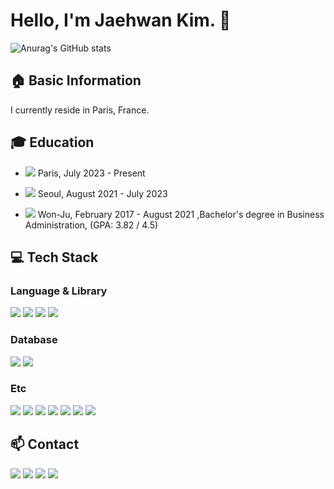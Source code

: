 # Hello, I'm Jaehwan Kim. 👋

![Anurag's GitHub stats](https://github-readme-stats.vercel.app/api?username=ManOfDemosan&show_icons=true&theme=radical)

## 🏠 Basic Information

I currently reside in Paris, France.

## 🎓 Education

 - <a href="https://www.42.fr/" target="_blank"><img src="https://img.shields.io/badge/École_42-000000?style=flat-square&logo=42&logoColor=white"/></a> Paris, July 2023 - Present

- <a href="https://42seoul.kr/" target="_blank"><img src="https://img.shields.io/badge/42_Seoul-000000?style=flat-square&logo=42&logoColor=white"/></a> Seoul, August 2021 - July 2023
- <a href="https://msb.yonsei.ac.kr/msb/index.do" target="_blank"><img src="https://img.shields.io/badge/Yonsei_University-003399?style=flat-square&logo=yonsei-university&logoColor=white"/></a> Won-Ju, February 2017 - August 2021 ,Bachelor's degree in Business Administration, (GPA: 3.82 / 4.5)

## 💻 Tech Stack
### Language & Library
<a href="https://www.learn-c.org/" target="_blank"><img src="https://img.shields.io/badge/C-00599C?style=flat-square&logo=c&logoColor=white"/></a>
<a href="https://www.cplusplus.com/" target="_blank"><img src="https://img.shields.io/badge/C++-00599C?style=flat-square&logo=c%2B%2B&logoColor=white"/></a>
<a href="https://www.typescriptlang.org/" target="_blank"><img src="https://img.shields.io/badge/TypeScript-007ACC?style=flat-square&logo=typescript&logoColor=white"/></a>
<a href="https://nestjs.com/" target="_blank"><img src="https://img.shields.io/badge/NestJS-E0234E?style=flat-square&logo=nestjs&logoColor=white"/></a>

### Database
<a href="https://www.postgresql.org/" target="_blank"><img src="https://img.shields.io/badge/PostgreSQL-336791?style=flat-square&logo=postgresql&logoColor=white"/></a>
<a href="https://www.docker.com/" target="_blank"><img src="https://img.shields.io/badge/Docker-2496ED?style=flat-square&logo=docker&logoColor=white"/></a>

### Etc
<a href="https://linux.org/" target="_blank"><img src="https://img.shields.io/badge/Linux-FCC624?style=flat-square&logo=linux&logoColor=black"/></a>
<a href="https://github.com/" target="_blank"><img src="https://img.shields.io/badge/GitHub-181717?style=flat-square&logo=github&logoColor=white"/></a>
<a href="https://www.vim.org/" target="_blank"><img src="https://img.shields.io/badge/Vim-019733?style=flat-square&logo=vim&logoColor=white"/></a>
<a href="https://www.postman.com/" target="_blank"><img src="https://img.shields.io/badge/Postman-FF6C37?style=flat-square&logo=postman&logoColor=white"/></a>
<a href="https://code.visualstudio.com/" target="_blank"><img src="https://img.shields.io/badge/VSCode-007ACC?style=flat-square&logo=visual%20studio%20code&logoColor=white"/></a>
<a href="https://ubuntu.com/" target="_blank"><img src="https://img.shields.io/badge/Ubuntu-E95420?style=flat-square&logo=ubuntu&logoColor=white"/></a>
<a href="https://www.figma.com/" target="_blank"><img src="https://img.shields.io/badge/Figma-F24E1E?style=flat-square&logo=figma&logoColor=white"/></a>

## 📫 Contact
<a href="mailto:hwanee0000@gmail.com" target="_blank"><img src="https://img.shields.io/badge/Email-D14836?style=flat-square&logo=gmail&logoColor=white"/></a>
<a href="https://www.linkedin.com/in/jaehwankim-jaehwkim" target="_blank"><img src="https://img.shields.io/badge/LinkedIn-0077B5?style=flat-square&logo=linkedin&logoColor=white"/></a>
<a href="https://www.instagram.com/woghksdl/" target="_blank"><img src="https://img.shields.io/badge/Instagram-E4405F?style=flat-square&logo=instagram&logoColor=white"/></a>
<a href="https://blog.naver.com/hwanee0000" target="_blank"><img src="https://img.shields.io/badge/Naver_Blog-03C75A?style=flat-square&logo=naver&logoColor=white"/></a>


